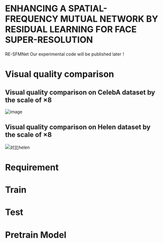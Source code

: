 # ENHANCING A SPATIAL-FREQUENCY MUTUAL NETWORK BY RESIDUAL LEARNING FOR FACE SUPER-RESOLUTION
RE-SFMNet
Our experimental code will be published later！

# Visual quality comparison
## Visual quality comparison on CelebA dataset by the scale of ×8
![image](https://github.com/haohena/RE-SFMNet/assets/64673962/c67166ec-26be-44e4-9e6b-a1499d6e64f5)
## Visual quality comparison on Helen dataset by the scale of ×8
![对比helen](https://github.com/haohena/RE-SFMNet/assets/64673962/96c12d8f-d3a5-4306-a145-930e3062448b)
# Requirement
# Train
# Test
# Pretrain Model
